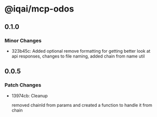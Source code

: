 # @iqai/mcp-odos

## 0.1.0

### Minor Changes

- 323b45c: Added optional remove formatting for getting better look at api responses, changes to file naming, added chain from name util

## 0.0.5

### Patch Changes

- 13974cb: Cleanup

  removed chainId from params and created a function to handle it from chain
